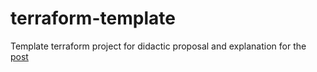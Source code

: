 # terraform-template
Template terraform project for didactic proposal and explanation for the [post](https://noiselesstech.net/2023/05/04/how-to-create-a-cron-job-docker-container-using-aws-ecs-fargate-fully-automated-with-terraform/) 
